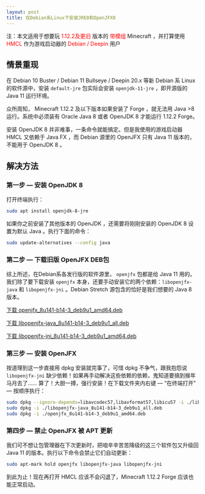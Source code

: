 ```yaml
---
layout: post
title: 在Debian系Linux下安装JRE8和OpenJFX8
---
```


注：本文适用于想要玩 <span style="color:red">1.12.2及更旧</span> 版本的 <span style="color:red">带模组</span> Minecraft ，并打算使用 <span style="color:red">HMCL</span> 作为游戏启动器的 <span style="color:red">Debian / Deepin</span> 用户

## 情景重现

在 Debian 10 Buster / Debian 11 Bullseye / Deepin 20.x 等新 Debian 系 Linux 的软件源中，安装 `default-jre` 包实际会安装 `openjdk-11-jre` ，即开源版的 Java 11 运行环境。

众所周知， Minecraft 1.12.2 及以下版本如果安装了 Forge ，就无法用 Java >8 运行。系统中必须装有 Oracle Java 8 或者 OpenJDK 8 才能运行 1.12.2 Forge。

安装 OpenJDK 8 并非难事，一条命令就能搞定。但是我使用的游戏启动器 HMCL 又依赖于 Java FX ，而 Debian 源里的 OpenJFX 只有 Java 11 版本的，不能用于 OpenJDK 8 。

## 解决方法

### 第一步 — 安装 OpenJDK 8

打开终端执行：

```sh
sudo apt install openjdk-8-jre
```

如果你之前安装了其他版本的 OpenJDK ，还需要将刚刚安装的 OpenJDK 8 设置为默认 Java 。执行下面的命令：

```sh
sudo update-alternatives --config java
```

### 第二步 — 下载旧版 OpenJFX DEB包

综上所述，在Debian系各发行版的软件源里， `openjfx` 包都是给 Java 11 用的。我们除了要下载安装 `openjfx` 本身，还要手动安装它的两个依赖：`libopenjfx-java` 和 `libopenjfx-jni` 。Debian Stretch 源包含的恰好是我们想要的 Java 8 版本。

[下载 openjfx_8u141-b14-3_deb9u1_amd64.deb](http://http.us.debian.org/debian/pool/main/o/openjfx/openjfx_8u141-b14-3~deb9u1_amd64.deb)

[下载 libopenjfx-java_8u141-b14-3_deb9u1_all.deb](http://http.us.debian.org/debian/pool/main/o/openjfx/libopenjfx-java_8u141-b14-3~deb9u1_all.deb)

[下载 libopenjfx-jni_8u141-b14-3_deb9u1_amd64.deb](http://http.us.debian.org/debian/pool/main/o/openjfx/libopenjfx-jni_8u141-b14-3~deb9u1_amd64.deb)

### 第三步 — 安装 OpenJFX

按道理到这一步直接用 dpkg 安装就完事了，可惜 dpkg 不争气，跟我抱怨说 `libopenjfx-jni` 缺少依赖！如果再手动解决这些依赖的依赖，鬼知道要搞到猴年马月去了...... 算了！大胆一搏，强行安装！在下载文件夹内右键 — “在终端打开” — 按顺序执行：

```sh
sudo dpkg --ignore-depends=libavcodec57,libavformat57,libicu57 -i ./libopenjfx-jni_8u141-b14-3_deb9u1_amd64.deb
sudo dpkg -i ./libopenjfx-java_8u141-b14-3_deb9u1_all.deb
sudo dpkg -i ./openjfx_8u141-b14-3_deb9u1_amd64.deb
```

### 第四步 — 禁止 OpenJFX 被 APT 更新

我们可不想让包管理器在下次更新时，把咱辛辛苦苦降级的这三个软件包又升级回 Java 11 的版本。执行以下命令会禁止它们自动更新：

```sh
sudo apt-mark hold openjfx libopenjfx-java libopenjfx-jni
```

到此为止！现在再打开 HMCL 应该不会闪退了，Minecraft 1.12.2 Forge 应该也能正常启动。
